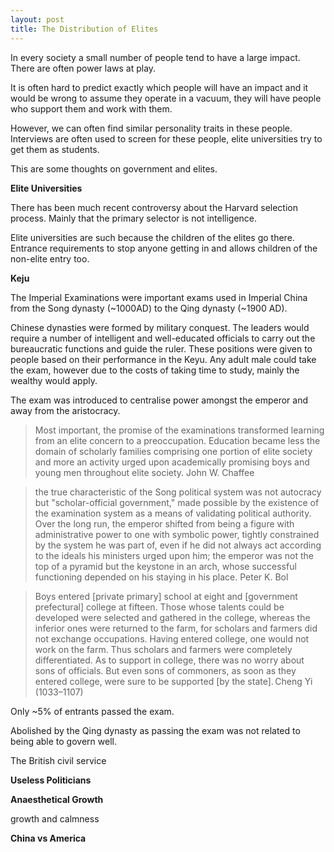 ```yaml
---
layout: post
title: The Distribution of Elites
---
```

In every society a small number of people tend to have a large impact. There are often power laws at play.

It is often hard to predict exactly which people will have an impact and it would be wrong to assume they operate in a vacuum, they will have people who support them and work with them.

However, we can often find similar personality traits in these people. Interviews are often used to screen for these people, elite universities try to get them as students.

This are some thoughts on government and elites.

**Elite Universities**

There has been much recent controversy about the Harvard selection process. Mainly that the primary selector is not intelligence.

Elite universities are such because the children of the elites go there. Entrance requirements to stop anyone getting in and allows children of the non-elite entry too.

**Keju**

The Imperial Examinations were important exams used in Imperial China from the Song dynasty (~1000AD) to the Qing dynasty (~1900 AD).

Chinese dynasties were formed by military conquest. The leaders would require a number of intelligent and well-educated officials to carry out the bureaucratic functions and guide the ruler. These positions were given to people based on their performance in the Keyu. Any adult male could take the exam, however due to the costs of taking time to study, mainly the wealthy would apply.

The exam was introduced to centralise power amongst the emperor and away from the aristocracy.

>Most important, the promise of the examinations transformed learning from an elite concern to a preoccupation. Education became less the domain of scholarly families comprising one portion of elite society and more an activity urged upon academically promising boys and young men throughout elite society. John W. Chaffee

>the true characteristic of the Song political system was not autocracy but "scholar-official government," made possible by the existence of the examination system as a means of validating political authority. Over the long run, the emperor shifted from being a figure with administrative power to one with symbolic power, tightly constrained by the system he was part of, even if he did not always act according to the ideals his ministers urged upon him; the emperor was not the top of a pyramid but the keystone in an arch, whose successful functioning depended on his staying in his place. Peter K. Bol

>Boys entered [private primary] school at eight and [government prefectural] college at fifteen. Those whose talents could be developed were selected and gathered in the college, whereas the inferior ones were returned to the farm, for scholars and farmers did not exchange occupations. Having entered college, one would not work on the farm. Thus scholars and farmers were completely differentiated. As to support in college, there was no worry about sons of officials. But even sons of commoners, as soon as they entered college, were sure to be supported [by the state]. Cheng Yi (1033–1107)

Only ~5% of entrants passed the exam.

Abolished by the Qing dynasty as passing the exam was not related to being able to govern well.

The British civil service

**Useless Politicians**

**Anaesthetical Growth**

growth and calmness

**China vs America**
